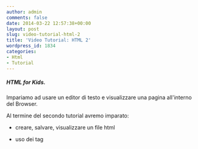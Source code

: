 ```yaml
---
author: admin
comments: false
date: 2014-03-22 12:57:38+00:00
layout: post
slug: video-tutorial-html-2
title: 'Video Tutorial: HTML 2'
wordpress_id: 1834
categories:
- Html
- Tutorial
---
```


##### HTML for Kids.


Impariamo ad usare un editor di testo e visualizzare una pagina all'interno del Browser.

Al termine del secondo tutorial avremo imparato:
	
  * creare, salvare, visualizzare un file html
	
  * uso dei tag <title> <h1> <h2> <h_n_> <br>


##### Se non vedi il video qui sotto, [clicca qui](http://www.powtoon.com/p/dG8B9Hvnpik/)



